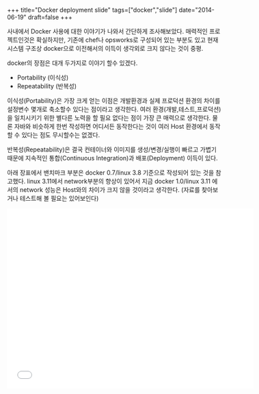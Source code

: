 +++
title="Docker deployment slide"
tags=["docker","slide"]
date="2014-06-19"
draft=false
+++

사내에서 Docker 사용에 대한 이야기가 나와서 간단하게 조사해보았다. 
매력적인 프로젝트인것은 확실하지만, 기존에 chef나 opsworks로 구성되어 있는 부분도 있고 현재 시스템 구조상 
docker으로 이전해서의 이득이 생각외로 크지 않다는 것이 중평.

docker의 장점은 대개 두가지로 이야기 할수 있겠다.

- Portability (이식성)
- Repeatability (반복성)

이식성(Portability)은 가장 크게 얻는 이점은  개발환경과 실제 프로덕션 환경의 차이를 설정변수 몇개로 축소할수 있다는 점이라고 생각한다. 
여러 환경(개발,테스트,프로덕션)을 일치시키기 위한 별다른 노력을 할 필요 없다는 점이 가장 큰 매력으로 생각한다. 
물론 자바와 비슷하게 한번 작성하면 어디서든 동작한다는 것이 여러 Host 환경에서 동작할 수 있다는 점도 무시할수는 없겠다.

반복성(Repeatability)은 결국 컨테이너와 이미지를 생성/변경/실행이 빠르고 가볍기 때문에 지속적인 통합(Continuous Integration)과 배포(Deployment) 이득이 있다. 

아래 장표에서 밴치마크 부분은 docker 0.7/linux 3.8 기준으로 작성되어 있는 것을 참고했다. linux 3.11에서 network부분의 향상이 있어서 지금 docker 1.0/linux 3.11 에서의 network 성능은 Host와의 차이가 크지 않을 것이라고 생각한다. (자료를 찾아보거나 테스트해 볼 필요는 있어보인다)

<iframe src="//slides.com/anarcher/docker-deployment/embed" width="576" height="420" scrolling="no" frameborder="0" webkitallowfullscreen mozallowfullscreen allowfullscreen></iframe>


